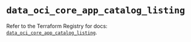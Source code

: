 # `data_oci_core_app_catalog_listing`

Refer to the Terraform Registry for docs: [`data_oci_core_app_catalog_listing`](https://registry.terraform.io/providers/hashicorp/oci/7.19.0/docs/data-sources/core_app_catalog_listing).
